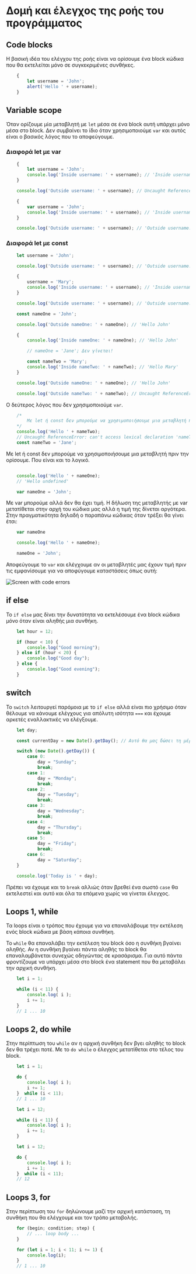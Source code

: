 # Δομή και έλεγχος της ροής του προγράμματος

## Code blocks

Η βασική ιδέα του ελέγχου της ροής είναι να ορίσουμε ένα block κώδικα που θα εκτελείται μόνο σε συγκεκριμένες συνθήκες.

```js
    {
        let username = 'John';
        alert('Hello ' + username);
    }
```

## Variable scope

Όταν ορίζουμε μία μεταβλητή με `let` μέσα σε ένα block αυτή υπάρχει μόνο μέσα στο block.
Δεν συμβαίνει το ίδιο όταν χρησιμοποιούμε `var` και αυτός είναι ο βασικός λόγος που το αποφεύγουμε.

### Διαφορά let με var

```js
    {
        let username = 'John';
        console.log('Inside username: ' + username); // 'Inside username: John'
    }

    console.log('Outside username: ' + username); // Uncaught ReferenceError: username is not defined
```

```js
    {
        var username = 'John';
        console.log('Inside username: ' + username); // 'Inside username: John'
    }

    console.log('Outside username: ' + username); // 'Outside username:  John'
```

### Διαφορά let με const

```js
    let username = 'John';

    console.log('Outside username: ' + username); // 'Outside username: John'

    {
        username = 'Mary';
        console.log('Inside username: ' + username); // 'Inside username: Mary'
    }

    console.log('Outside username: ' + username); // 'Outside username: Mary'
```

```js
    const nameOne = 'John';

    console.log('Outside nameOne: ' + nameOne); // 'Hello John'

    {
        console.log('Inside nameOne: ' + nameOne); // 'Hello John'

        // nameOne = 'Jane'; Δεν γίνεται!

        const nameTwo = 'Mary';
        console.log('Inside nameTwo: ' + nameTwo); // 'Hello Mary'
    }

    console.log('Outside nameOne: ' + nameOne); // 'Hello John'

    console.log('Outside nameTwo: ' + nameTwo); // Uncaught ReferenceError: nameTwo is not defined
```



Ο δεύτερος λόγος που δεν χρησιμοποιούμε `var`.

```js
    /*
        Με let ή const δεν μπορούμε να χρησιμοποιήσουμε μια μεταβλητή πριν την ορίσουμε.
    */
    console.log('Hello ' + nameTwo);
    // Uncaught ReferenceError: can't access lexical declaration 'nameTwo' before initialization
    const nameTwo = 'Jane';  
```

Με let ή const δεν μπορούμε να χρησιμοποιήσουμε μια μεταβλητή πριν την ορίσουμε. Που είναι και το λογικό.

```js

    console.log('Hello ' + nameOne);
    // 'Hello undefined'

    var nameOne = 'John'; 
```

Με var μπορούμε αλλά δεν θα έχει τιμή. Η δήλωση της μεταβλητής με var μετατίθεται στην αρχή του κώδικα μας αλλά η τιμή της δίνεται αργότερα.
Στην πραγματικότητα δηλαδή ο παραπάνω κώδικας όταν τρέξει θα γίνει έτσι:

```js
    var nameOne

    console.log('Hello ' + nameOne);

    nameOne = 'John'; 
```

Αποφεύγουμε το `var` και ελέγχουμε αν οι μεταβλητές μας έχουν τιμή πριν τις εμφανίσουμε για να αποφύγουμε καταστάσεις όπως αυτή:

![Screen with code errors](/images/screen-with-error.jpg "Screen with code errors")

## if else

Το `if else` μας δίνει την δυνατότητα να εκτελέσουμε ένα block κώδικα μόνο όταν είναι αληθής μια συνθήκη.

```js
    let hour = 12;

    if (hour < 10) {
        console.log("Good morning");
    } else if (hour < 20) {
        console.log("Good day");
    } else {
        console.log("Good evening");
    } 
```

## switch

Το `switch` λειτουργεί παρόμοια με το `if else` αλλά είναι πιο χρήσιμο όταν θέλουμε να κάνουμε ελέγχους για απόλυτη ισότητα `===` και έχουμε αρκετές εναλλακτικές να ελέγξουμε.

```js
    let day;

    const currentDay = new Date().getDay(); // Αυτό θα μας δώσει τη μέρα της βδομάδας σαν αριθμό απο 0 - 6.

    switch (new Date().getDay()) {
        case 0:
            day = "Sunday";
            break;
        case 1:
            day = "Monday";
            break;
        case 2:
            day = "Tuesday";
            break;
        case 3:
            day = "Wednesday";
            break;
        case 4:
            day = "Thursday";
            break;
        case 5:
            day = "Friday";
            break;
        case 6:
            day = "Saturday";
    }

    console.log('Today is ' + day);
```

Πρέπει να έχουμε και το `break` αλλιώς όταν βρεθεί ένα σωστό `case` θα εκτελεστεί και αυτό και όλα τα επόμενα χωρίς να γίνεται έλεγχος.

## Loops 1, while

Τα loops είναι ο τρόπος που έχουμε για να επαναλάβουμε την εκτέλεση ενός block κώδικα με βάση κάποια συνθήκη.

Το `while` θα επαναλάβει την εκτέλεση του block όσο η συνθήκη βγαίνει αληθής. Αν η συνθήκη βγαίνει πάντα αληθής το block θα επαναλαμβάνεται συνεχώς οδηγώντας σε κρασάρισμα. Για αυτό πάντα φροντίζουμε να υπάρχει μέσα στο block ένα statement που θα μεταβάλει την αρχική συνθήκη.


```js
    let i = 1;

    while (i < 11) {
        console.log( i );
        i += 1;
    }
    // 1 ... 10
```

## Loops 2, do while

Στην περίπτωση του `while` αν η αρχική συνθήκη δεν βγει αληθής το block δεν θα τρέχει ποτέ. Με το `do while` ο έλεγχος μετατίθεται στο τέλος του block.

```js
    let i = 1;

    do {
        console.log( i );
        i += 1;
    }  while (i < 11);
    // 1 ... 10
```

```js
    let i = 12;

    while (i < 11) {
        console.log( i );
        i += 1;
    }
```

```js
    let i = 12;

    do {
        console.log( i );
        i += 1;
    }  while (i < 11);
    // 12
```

## Loops 3, for

Στην περίπτωση του `for` δηλώνουμε μαζί την αρχική κατάσταση, τη συνθήκη που θα ελέγχουμε και τον τρόπο μεταβολής.

```js
    for (begin; condition; step) {
        // ... loop body ...
    }
```

```js
    for (let i = 1; i < 11; i += 1) { 
        console.log(i);
    }
    // 1 ... 10
```